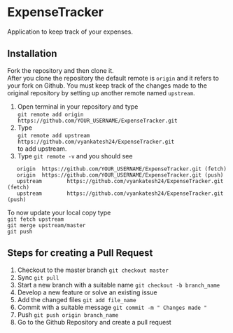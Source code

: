 # ExpenseTracker
 Application to keep track of your expenses. 
## Installation
 Fork the repository and then clone it.<br>
 After you clone the repository the default remote is `origin` and it refers to your fork on Github. You must keep track of the changes made to the original repository by setting up another remote named `upstream`.

1. Open terminal in your repository and type <br>`git remote add origin https://github.com/YOUR_USERNAME/ExpenseTracker.git`
2. Type <br>` git remote add upstream https://github.com/vyankatesh24/ExpenseTracker.git `<br>to add upstream.
3. Type ` git remote -v ` and you should see <br>
```
   origin  https://github.com/YOUR_USERNAME/ExpenseTracker.git (fetch)
   origin  https://github.com/YOUR_USERNAME/ExpenseTracker.git (push) 
   upstream        https://github.com/vyankatesh24/ExpenseTracker.git (fetch)
   upstream        https://github.com/vyankatesh24/ExpenseTracker.git (push)
```

To now update your local copy type <br> `git fetch upstream` <br> `git merge upstream/master` <br> `git push`

## Steps for creating a Pull Request

1. Checkout to the master branch `git checkout master`
2. Sync `git pull`
3. Start a new branch with a suitable name `git checkout -b branch_name`
4. Develop a new feature or solve an existing issue 
5. Add the changed files `git add file_name`
6. Commit with a suitable message `git commit -m " Changes made "`
7. Push `git push origin branch_name`
8. Go to the Github Repository and create a pull request
